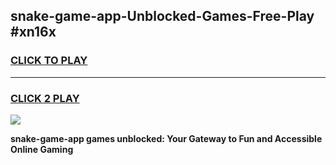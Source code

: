 
## snake-game-app-Unblocked-Games-Free-Play #xn16x
<h3>
<a href="https://us.freeplayer.one?title=snake-game-app&ref=9M">CLICK TO PLAY</a></h3>
<hr>

<h3>
<a href="https://us.freeplayer.one?title=snake-game-app&ref=9M">CLICK 2 PLAY</a>
  
</h3>

<a href="https://us.freeplayer.one?title=snake-game-app&ref=9M"><img src="https://clearcache.store/games.png"></a>


**snake-game-app games unblocked: Your Gateway to Fun and Accessible Online Gaming**
